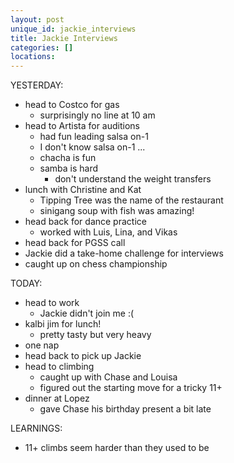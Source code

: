 ```yaml
---
layout: post
unique_id: jackie_interviews
title: Jackie Interviews
categories: []
locations: 
---
```


YESTERDAY:
* head to Costco for gas
  * surprisingly no line at 10 am
* head to Artista for auditions
  * had fun leading salsa on-1
  * I don't know salsa on-1 ...
  * chacha is fun
  * samba is hard
    * don't understand the weight transfers
* lunch with Christine and Kat
  * Tipping Tree was the name of the restaurant
  * sinigang soup with fish was amazing!
* head back for dance practice
  * worked with Luis, Lina, and Vikas
* head back for PGSS call
* Jackie did a take-home challenge for interviews
* caught up on chess championship

TODAY:
* head to work
  * Jackie didn't join me :(
* kalbi jim for lunch!
  * pretty tasty but very heavy
* one nap
* head back to pick up Jackie
* head to climbing
  * caught up with Chase and Louisa
  * figured out the starting move for a tricky 11+
* dinner at Lopez
  * gave Chase his birthday present a bit late

LEARNINGS:
* 11+ climbs seem harder than they used to be
